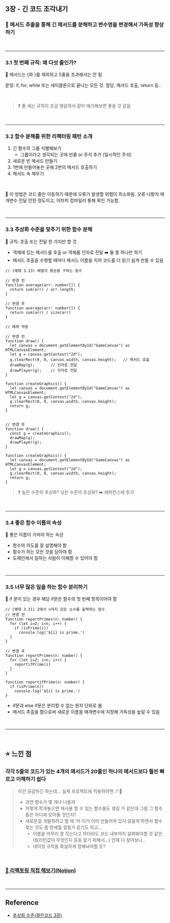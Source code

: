 ## 3장 - 긴 코드 조각내기

### 📌 메서드 추출을 통해 긴 메서드를 분해하고 변수명을 변경해서 가독성 향상하기

<br>

---

### 3.1 첫 번째 규칙: 왜 다섯 줄인가?

📌 메서드는 {와 }를 제외하고 5줄을 초과해서는 안 됨

문장: if, for, while 또는 세미클론으로 끝나는 모든 것. 할당, 메서드 호출, return 등..

<br>

> ❓ 줄 세는 규칙이 조금 헷갈려서 같이 얘기해보면 좋을 것 같음

<br>

---

### 3.2 함수 분해를 위한 리팩터링 패턴 소개

1. 긴 함수의 그룹 식별해보기
   - 그룹이라고 생각되는 곳에 빈줄 or 주석 추가 (일시적인 주석)
2. 새로운 빈 메서드 만들기
3. 1번에 만들어놓은 곳에 2번의 메서드 호출하기
4. 메서드 속 채우기

<br>

📌 이 방법은 코드 줄만 이동하기 때문에 오류가 발생할 위험이 최소화됨. 오류 나봤자 매개변수 전달 안한 정도이고, 어차피 컴파일러 통해 확인 가능함.

<br>

---

### 3.3 추상화 수준을 맞추기 위한 함수 분해

📌 규칙: 호출 또는 전달 한 가지만 할 것

- 객체에 있는 메서드를 호출 or 객체를 인자로 전달 ➡️ 둘 중 하나만 하기
- 메서드 추출을 수행할 때마다 메서드 이름을 지어 코드를 더 읽기 쉽게 만들 수 있음

```
// (예제 3.13) 배열의 평균을 구하는 함수

// 변경 전
function average(arr: number[]) {
  return sum(arr) / arr.length;
}

// 변경 후
function average(arr: number[]) {
  return sum(arr) / size(arr)
}
```

```
// 예제 적용

// 변경 전
function draw() {
  let canvas = document.getElementById("GameCanvas") as HTMLCanvasElement;
  let g = canvas.getContext("2d");
  g.clearRect(0, 0, canvas.width, canvas.height);   // 메서드 호출
  drawMap(g);       // 인자로 전달
  drawPlayer(g);    // 인자로 전달
}

function createGraphics() {
  let canvas = document.getElementById("GameCanvas") as HTMLCanvasElement;
  let g = canvas.getContext("2d");
  g.clearRect(0, 0, canvas.width, canvas.height);
  return g;
}


// 변경 후
function draw() {
  const g = createGraphics();
  drawMap(g);
  drawPlayer(g);
}

function createGraphics() {
  let canvas = document.getElementById("GameCanvas") as HTMLCanvasElement;
  let g = canvas.getContext("2d");
  g.clearRect(0, 0, canvas.width, canvas.height);
  return g;
}
```

> ❓ 높은 수준의 추상화? 낮은 수준의 추상화? ➡️ 레퍼런스에 추가

<br>

---

### 3.4 좋은 함수 이름의 속성

📌 좋은 이름이 가져야 하는 속성

- 함수의 의도를 잘 설명해야 함
- 함수가 하는 모든 것을 담아야 함
- 도메인에서 일하는 사람이 이해할 수 있어야 함

<br>

---

### 3.5 너무 많은 일을 하는 함수 분리하기

📌 if 문이 있는 경우 해당 if문은 함수의 첫 번째 항목이어야 함

```
// (예제 3.21) 2에서 n까지 모든 소수를 출력하는 함수
// 변경 전
function reportPrimes(n: number) {
  for (let i=2; i<n; i++) {
    if (isPrime(i))
      console.log('${i} is prime.')
  }
}

// 변경 후
function reportPrimes(n: number) {
  for (let i=2; i<n; i++) {
    reportifPrime(i)
  }
}

function reportifPrime(n: number) {
  if (isPrime(n))
    console.log('${i} is prime.')
}

```

- if문과 else if문은 분리할 수 없는 원자 단위로 봄
- 메서드 추출을 함으로써 새로운 이름을 매개변수에 지정해 가독성을 높일 수 있음

<br>

---

<br>

## ⭐️ 느낀 점

### 각각 5줄의 코드가 있는 4개의 메서드가 20줄인 하나의 메서드보다 훨씬 빠르고 이해하기 쉽다

> 이건 공감하긴 하는데…
> 실제 프로젝트에 적용하려면..? 🧐
>
> - 과연 함수가 몇 개나 나올까
> - 저렇게 쪼개놓으면 재사용 할 수 있는 함수들도 생길 거 같은데 그럼 그 함수들은 어디에 모아둘 것인지?
> - 새로운걸 개발하려고 할 때 ‘어 이거 이미 만들어져 있지 않을까’하면서 함수 찾는 것도 좀 한세월 걸릴거 같기도 하고…
>   - 이름을 아무리 잘 짓는다고 하더라도 코드 내부까지 살펴봐야할 것 같은데(리턴값이 무엇인지 등등 알기 위해서...) 언제 다 찾아보나…
>   - 네이밍 규칙을 확실하게 정해놔야할 듯?

<br>

### [🐣 리팩토링 직접 해보기(Notion)](https://opposite-tithonia-998.notion.site/3-ecba74fdb60c4b8fb27aac59aacaf588)

<br>

---

## Reference

- [추상화 수준(클린코드 3장)](https://dev-splin.github.io/clean%20code/CleanCode-Chapter3/)
